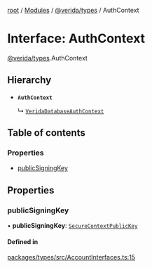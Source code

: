 [root](../README.md) / [Modules](../modules.md) / [@verida/types](../modules/verida_types.md) / AuthContext

# Interface: AuthContext

[@verida/types](../modules/verida_types.md).AuthContext

## Hierarchy

- **`AuthContext`**

  ↳ [`VeridaDatabaseAuthContext`](verida_types.VeridaDatabaseAuthContext.md)

## Table of contents

### Properties

- [publicSigningKey](verida_types.AuthContext.md#publicsigningkey)

## Properties

### publicSigningKey

• **publicSigningKey**: [`SecureContextPublicKey`](verida_types.SecureContextPublicKey.md)

#### Defined in

[packages/types/src/AccountInterfaces.ts:15](https://github.com/verida/verida-js/blob/5040472/packages/types/src/AccountInterfaces.ts#L15)
